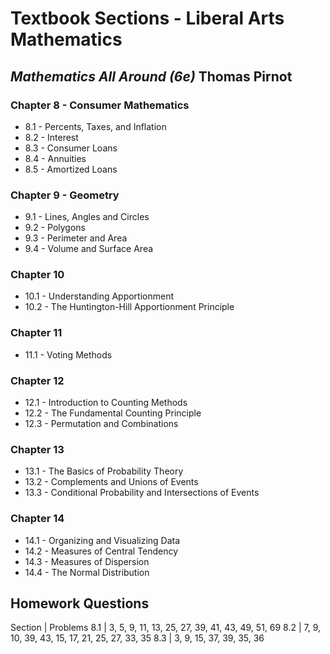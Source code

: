 # Textbook Sections - Liberal Arts Mathematics

## *Mathematics All Around (6e)* Thomas Pirnot

### Chapter 8 - Consumer Mathematics

* 8.1 - Percents, Taxes, and Inflation
* 8.2 - Interest
* 8.3 - Consumer Loans
* 8.4 - Annuities
* 8.5 - Amortized Loans

### Chapter 9 - Geometry

* 9.1 - Lines, Angles and Circles
* 9.2 - Polygons
* 9.3 - Perimeter and Area
* 9.4 - Volume and Surface Area

### Chapter 10

* 10.1 - Understanding Apportionment
* 10.2 - The Huntington-Hill Apportionment Principle

### Chapter 11

* 11.1 - Voting Methods

### Chapter 12

* 12.1 - Introduction to Counting Methods
* 12.2 - The Fundamental Counting Principle
* 12.3 - Permutation and Combinations

### Chapter 13

* 13.1 - The Basics of Probability Theory
* 13.2 - Complements and Unions of Events
* 13.3 - Conditional Probability and Intersections of Events

### Chapter 14

* 14.1 - Organizing and Visualizing Data
* 14.2 - Measures of Central Tendency
* 14.3 - Measures of Dispersion
* 14.4 - The Normal Distribution

## Homework Questions
Section | Problems 
8.1 | 3, 5, 9, 11, 13, 25, 27, 39, 41, 43, 49, 51, 69 
8.2 | 7, 9, 10, 39, 43, 15, 17, 21, 25, 27, 33, 35 
8.3 | 3, 9, 15, 37, 39, 35, 36 